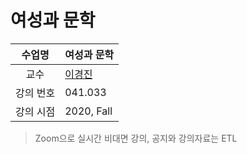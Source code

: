 여성과 문학
========

수업명 | 여성과 문학
:----:|----
교수 | [이경진](https://german.snu.ac.kr/node/24)
강의 번호 | 041.033
강의 시점 | 2020, Fall

> Zoom으로 실시간 비대면 강의, 공지와 강의자료는 ETL
